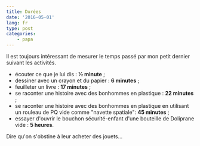 ```yaml
---
title: Durées
date: '2016-05-01'
lang: fr
type: post
categories:
    - papa
---
```


Il est toujours intéressant de mesurer le temps passé par mon petit dernier suivant les activités.

<!-- more -->

* écouter ce que je lui dis : **½ minute** ;
* dessiner avec un crayon et du papier : **6 minutes** ;
* feuilleter un livre : **17 minutes** ;
* se raconter une histoire avec des bonhommes en plastique : **22 minutes** ;
* se raconter une histoire avec des bonhommes en plastique en utilisant un rouleau de PQ vide comme "navette spatiale": **45 minutes** ;
* essayer d'ouvrir le bouchon sécurité-enfant d'une bouteille de Doliprane vide : **5 heures**.

Dire qu'on s'obstine à leur acheter des jouets…
